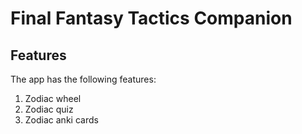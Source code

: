 # Final Fantasy Tactics Companion

## Features

The app has the following features:

1. Zodiac wheel
2. Zodiac quiz
3. Zodiac anki cards 
